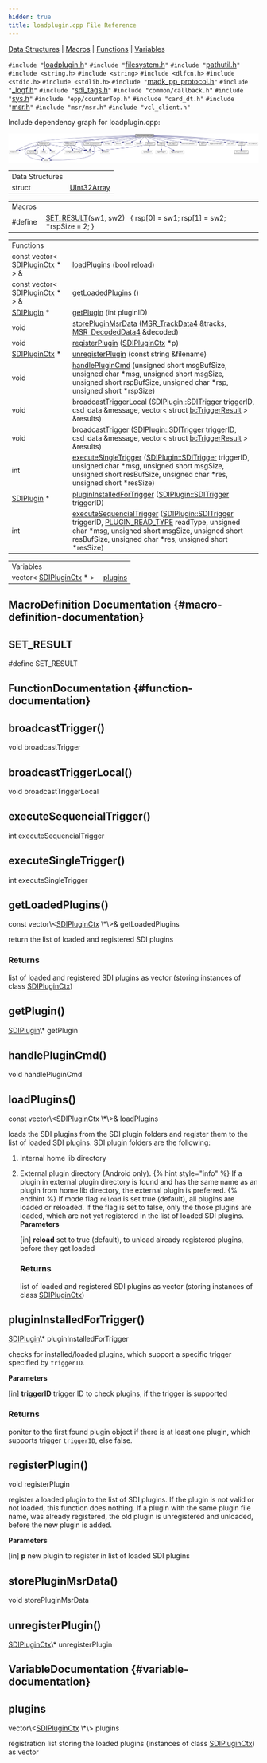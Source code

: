 ```yaml
---
hidden: true
title: loadplugin.cpp File Reference
---
```


[Data Structures](#nested-classes) \| [Macros](#define-members) \| [Functions](#func-members) \| [Variables](#var-members)

`#include "`<a href="loadplugin_8h_source.md">loadplugin.h</a>`"`
`#include "`<a href="filesystem_8h_source.md">filesystem.h</a>`"`
`#include "`<a href="pathutil_8h_source.md">pathutil.h</a>`"`
`#include <string.h>`
`#include <string>`
`#include <dlfcn.h>`
`#include <stdio.h>`
`#include <stdlib.h>`
`#include "`<a href="madk__pp__protocol_8h_source.md">madk_pp_protocol.h</a>`"`
`#include "`<a href="__logf_8h_source.md">_logf.h</a>`"`
`#include "`<a href="src_2sdi__tags_8h_source.md">sdi_tags.h</a>`"`
`#include "common/callback.h"`
`#include "`<a href="sys_8h_source.md">sys.h</a>`"`
`#include "epp/counterTop.h"`
`#include "card_dt.h"`
`#include "`<a href="msr_8h_source.md">msr.h</a>`"`
`#include "msr/msr.h"`
`#include "vcl_client.h"`

Include dependency graph for loadplugin.cpp:

![](loadplugin_8cpp__incl.png)

|  |  |
|----|----|
| Data Structures |  |
| struct   | <a href="struct_u_int32_array.md">UInt32Array</a> |

|  |  |
|----|----|
| Macros |  |
| #define  | [SET_RESULT](#ae27eea42be89a6e50555732afafcfb8f)(sw1, sw2)   { rsp\[0\] = sw1; rsp\[1\] = sw2; \*rspSize = 2; } |

|  |  |
|----|----|
| Functions |  |
| const vector\< <a href="class_s_d_i_plugin_ctx.md">SDIPluginCtx</a> \* \> &  | [loadPlugins](#a6be6ae1436dfd4046cd1932d4ef660f4) (bool reload) |
| const vector\< <a href="class_s_d_i_plugin_ctx.md">SDIPluginCtx</a> \* \> &  | [getLoadedPlugins](#a4f3977607630c58a3dccba35c3de9615) () |
| <a href="class_s_d_i_plugin.md">SDIPlugin</a> \*  | [getPlugin](#a206221de659eaea0b9c26cfcb96bc049) (int pluginID) |
| void  | [storePluginMsrData](#aeba42accf97dbdbf6607ca2abec9e83b) (<a href="msr__common_8h.md#struct_m_s_r___track_data4">MSR_TrackData4</a> &tracks, <a href="msr__common_8h.md#struct_m_s_r___decoded_data4">MSR_DecodedData4</a> &decoded) |
| void  | [registerPlugin](#a9d5f8efae300809ef2582ef2d30b8d38) (<a href="class_s_d_i_plugin_ctx.md">SDIPluginCtx</a> \*p) |
| <a href="class_s_d_i_plugin_ctx.md">SDIPluginCtx</a> \*  | [unregisterPlugin](#a9466acd3b9b72635116b8b57c1420fb1) (const string &filename) |
| void  | [handlePluginCmd](#aedeb718f16bf12b0642776c0f92cb209) (unsigned short msgBufSize, unsigned char \*msg, unsigned short msgSize, unsigned short rspBufSize, unsigned char \*rsp, unsigned short \*rspSize) |
| void  | [broadcastTriggerLocal](#ab48067ad9c7284b0560e8390c9ac1944) (<a href="class_s_d_i_plugin.md#a82c0da164c73dfba432f58136b1d3dab">SDIPlugin::SDITrigger</a> triggerID, csd_data &message, vector\< struct <a href="loadplugin_8h.md#structbc_trigger_result">bcTriggerResult</a> \> &results) |
| void  | [broadcastTrigger](#a0f98b5c2f8e38daf732d4a7403c9e898) (<a href="class_s_d_i_plugin.md#a82c0da164c73dfba432f58136b1d3dab">SDIPlugin::SDITrigger</a> triggerID, csd_data &message, vector\< struct <a href="loadplugin_8h.md#structbc_trigger_result">bcTriggerResult</a> \> &results) |
| int  | [executeSingleTrigger](#abe54f620b7267559920a8f6f8f0c3705) (<a href="class_s_d_i_plugin.md#a82c0da164c73dfba432f58136b1d3dab">SDIPlugin::SDITrigger</a> triggerID, unsigned char \*msg, unsigned short msgSize, unsigned short resBufSize, unsigned char \*res, unsigned short \*resSize) |
| <a href="class_s_d_i_plugin.md">SDIPlugin</a> \*  | [pluginInstalledForTrigger](#a4a24ab51f8a1f35a6d9b09fdc4639f4a) (<a href="class_s_d_i_plugin.md#a82c0da164c73dfba432f58136b1d3dab">SDIPlugin::SDITrigger</a> triggerID) |
| int  | [executeSequencialTrigger](#ac3f6ed9f939661a29c9a91ccb603e767) (<a href="class_s_d_i_plugin.md#a82c0da164c73dfba432f58136b1d3dab">SDIPlugin::SDITrigger</a> triggerID, <a href="loadplugin_8h.md#a87d5b69b03a93be2f94ede88b3675e79">PLUGIN_READ_TYPE</a> readType, unsigned char \*msg, unsigned short msgSize, unsigned short resBufSize, unsigned char \*res, unsigned short \*resSize) |

|  |  |
|----|----|
| Variables |  |
| vector\< <a href="class_s_d_i_plugin_ctx.md">SDIPluginCtx</a> \* \>  | [plugins](#ac05523f594f474b2718c180c15fc11de) |

## MacroDefinition Documentation {#macro-definition-documentation}

## SET_RESULT <a href="#ae27eea42be89a6e50555732afafcfb8f" id="ae27eea42be89a6e50555732afafcfb8f"></a>

<p>#define SET_RESULT</p>

## FunctionDocumentation {#function-documentation}

## broadcastTrigger() <a href="#a0f98b5c2f8e38daf732d4a7403c9e898" id="a0f98b5c2f8e38daf732d4a7403c9e898"></a>

<p>void broadcastTrigger</p>

## broadcastTriggerLocal() <a href="#ab48067ad9c7284b0560e8390c9ac1944" id="ab48067ad9c7284b0560e8390c9ac1944"></a>

<p>void broadcastTriggerLocal</p>

## executeSequencialTrigger() <a href="#ac3f6ed9f939661a29c9a91ccb603e767" id="ac3f6ed9f939661a29c9a91ccb603e767"></a>

<p>int executeSequencialTrigger</p>

## executeSingleTrigger() <a href="#abe54f620b7267559920a8f6f8f0c3705" id="abe54f620b7267559920a8f6f8f0c3705"></a>

<p>int executeSingleTrigger</p>

## getLoadedPlugins() <a href="#a4f3977607630c58a3dccba35c3de9615" id="a4f3977607630c58a3dccba35c3de9615"></a>

<p>const vector\<<a href="class_s_d_i_plugin_ctx.md">SDIPluginCtx</a> \*\>& getLoadedPlugins</p>

return the list of loaded and registered SDI plugins

### Returns

list of loaded and registered SDI plugins as vector (storing instances of class <a href="class_s_d_i_plugin_ctx.md">SDIPluginCtx</a>)

## getPlugin() <a href="#a206221de659eaea0b9c26cfcb96bc049" id="a206221de659eaea0b9c26cfcb96bc049"></a>

<p><a href="class_s_d_i_plugin.md">SDIPlugin</a>\* getPlugin</p>

## handlePluginCmd() <a href="#aedeb718f16bf12b0642776c0f92cb209" id="aedeb718f16bf12b0642776c0f92cb209"></a>

<p>void handlePluginCmd</p>

## loadPlugins() <a href="#a6be6ae1436dfd4046cd1932d4ef660f4" id="a6be6ae1436dfd4046cd1932d4ef660f4"></a>

<p>const vector\<<a href="class_s_d_i_plugin_ctx.md">SDIPluginCtx</a> \*\>& loadPlugins</p>

loads the SDI plugins from the SDI plugin folders and register them to the list of loaded SDI plugins. SDI plugin folders are the following:

1.  Internal home lib directory

2.  External plugin directory (Android only).
    {% hint style="info" %}
    If a plugin in external plugin directory is found and has the same name as an plugin from home lib directory, the external plugin is preferred.
    {% endhint %} If mode flag `reload` is set true (default), all plugins are loaded or reloaded. If the flag is set to false, only the those plugins are loaded, which are not yet registered in the list of loaded SDI plugins. **Parameters**

    \[in\] **reload** set to true (default), to unload already registered plugins, before they get loaded

    ### Returns

    list of loaded and registered SDI plugins as vector (storing instances of class <a href="class_s_d_i_plugin_ctx.md">SDIPluginCtx</a>)

## pluginInstalledForTrigger() <a href="#a4a24ab51f8a1f35a6d9b09fdc4639f4a" id="a4a24ab51f8a1f35a6d9b09fdc4639f4a"></a>

<p><a href="class_s_d_i_plugin.md">SDIPlugin</a>\* pluginInstalledForTrigger</p>

checks for installed/loaded plugins, which support a specific trigger specified by `triggerID`.

**Parameters**

\[in\] **triggerID** trigger ID to check plugins, if the trigger is supported

### Returns

poniter to the first found plugin object if there is at least one plugin, which supports trigger `triggerID`, else false.

## registerPlugin() <a href="#a9d5f8efae300809ef2582ef2d30b8d38" id="a9d5f8efae300809ef2582ef2d30b8d38"></a>

<p>void registerPlugin</p>

register a loaded plugin to the list of SDI plugins. If the plugin is not valid or not loaded, this function does nothing. If a plugin with the same plugin file name, was already registered, the old plugin is unregistered and unloaded, before the new plugin is added.

**Parameters**

\[in\] **p** new plugin to register in list of loaded SDI plugins

## storePluginMsrData() <a href="#aeba42accf97dbdbf6607ca2abec9e83b" id="aeba42accf97dbdbf6607ca2abec9e83b"></a>

<p>void storePluginMsrData</p>

## unregisterPlugin() <a href="#a9466acd3b9b72635116b8b57c1420fb1" id="a9466acd3b9b72635116b8b57c1420fb1"></a>

<p><a href="class_s_d_i_plugin_ctx.md">SDIPluginCtx</a>\* unregisterPlugin</p>

## VariableDocumentation {#variable-documentation}

## plugins <a href="#ac05523f594f474b2718c180c15fc11de" id="ac05523f594f474b2718c180c15fc11de"></a>

<p>vector\<<a href="class_s_d_i_plugin_ctx.md">SDIPluginCtx</a> \*\> plugins</p>

registration list storing the loaded plugins (instances of class <a href="class_s_d_i_plugin_ctx.md">SDIPluginCtx</a>) as vector
